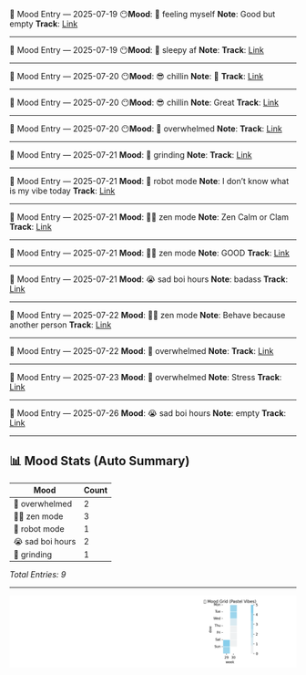 🧠 Mood Entry — 2025-07-19
😶**Mood**: 🥳 feeling myself
**Note**: Good but empty
**Track**: [Link](https://music.apple.com/us/album/lust-for-life-feat-the-weeknd/1440905176?i=1440905631)

---




🧠 Mood Entry — 2025-07-19
😶**Mood**: 🥱 sleepy af
**Note**: 
**Track**: [Link](https://music.apple.com/us/album/wake-me-up/1709437960?i=1709437963)

---



🧠 Mood Entry — 2025-07-20
😶**Mood**: 😎 chillin
**Note**: 🙂
**Track**: [Link](https://music.apple.com/us/album/chihiro/1732431344?i=1732431353)

---



🧠 Mood Entry — 2025-07-20
😶**Mood**: 😎 chillin
**Note**: Great
**Track**: [Link](https://music.apple.com/us/album/chihiro/1732431344?i=1732431353)

---



🧠 Mood Entry — 2025-07-20
😶**Mood**: 🤯 overwhelmed
**Note**: 
**Track**: [Link](https://music.apple.com/us/album/i-can-die-now/1735241727?i=1735241734)

---



🧠 Mood Entry — 2025-07-21
**Mood**: 😤 grinding
**Note**: 
**Track**: [Link]()

---



🧠 Mood Entry — 2025-07-21
**Mood**: 🤖 robot mode
**Note**: I don’t know what is my vibe today
**Track**: [Link]()

---



🧠 Mood Entry — 2025-07-21
**Mood**: 🧘‍♂️ zen mode
**Note**: Zen Calm or Clam
**Track**: [Link]()

---



🧠 Mood Entry — 2025-07-21
**Mood**: 🧘‍♂️ zen mode
**Note**: GOOD
**Track**: [Link]()

---



🧠 Mood Entry — 2025-07-21
**Mood**: 😭 sad boi hours
**Note**: badass
**Track**: [Link]()

---



🧠 Mood Entry — 2025-07-22
**Mood**: 🧘‍♂️ zen mode
**Note**: Behave because another person
**Track**: [Link]()

---



🧠 Mood Entry — 2025-07-22
**Mood**: 🤯 overwhelmed
**Note**: 
**Track**: [Link]()

---



🧠 Mood Entry — 2025-07-23
**Mood**: 🤯 overwhelmed
**Note**: Stress
**Track**: [Link]()

---



🧠 Mood Entry — 2025-07-26
**Mood**: 😭 sad boi hours
**Note**: empty
**Track**: [Link]()

---

## 📊 Mood Stats (Auto Summary)

| Mood               | Count |
|--------------------|-------|
| 🤯 overwhelmed      |     2 |
| 🧘‍♂️ zen mode      |     3 |
| 🤖 robot mode       |     1 |
| 😭 sad boi hours    |     2 |
| 😤 grinding         |     1 |

_Total Entries: 9_

---

![Mood Chart](assets/mood-chart.png)

